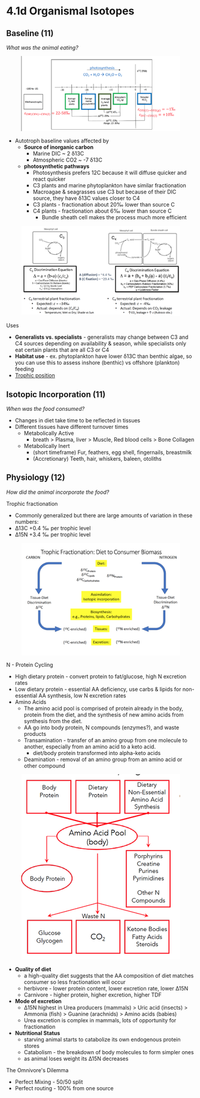 # 4.1d Organismal Isotopes

## Baseline (11)

_What was the animal eating?_&#x20;

<figure><img src="../../.gitbook/assets/Screen Shot 2023-05-12 at 9.21.19 AM.png" alt=""><figcaption></figcaption></figure>

* Autotroph baseline values affected by&#x20;
  * **Source of inorganic carbon**&#x20;
    * Marine DIC \~ 2 δ13C&#x20;
    * Atmospheric CO2 \~ -7 δ13C&#x20;
  * **photosynthetic pathways**&#x20;
    * Photosynthesis prefers 12C because it will diffuse quicker and react quicker&#x20;
    * C3 plants and marine phytoplankton have similar fractionation&#x20;
    * Macroagae & seagrasses use C3 but because of their DIC source, they have δ13C values closer to C4&#x20;
    * C3 plants - fractionation about 20‰  lower than source C
    * C4 plants - fractionation about 6‰ lower than source C &#x20;
      * Bundle sheath cell makes the process much more efficient&#x20;

<figure><img src="../../.gitbook/assets/Screen Shot 2023-05-12 at 10.07.19 AM.png" alt=""><figcaption></figcaption></figure>

Uses&#x20;

* **Generalists vs. specialists** - generalists may change between C3 and C4 sources depending on availability & season, while specialists only eat certain plants that are all C3 or C4&#x20;
* **Habitat use** - ex. phytoplankton have lower δ13C than benthic algae, so you can use this to assess inshore (benthic) vs offshore (plankton) feeding&#x20;
* [Trophic position ](../csia/n-trophic-vs.-source.md)

## Isotopic Incorporation (11)

_When was the food consumed?_&#x20;

* Changes in diet take time to be reflected in tissues
* Different tissues have different turnover times&#x20;
  * Metabolically Active
    * breath > Plasma, liver > Muscle, Red blood cells > Bone Collagen&#x20;
  * Metabolically Inert
    * (short timeframe) Fur, feathers, egg shell, fingernails, breastmilk&#x20;
    * (Accretionary) Teeth, hair, whiskers, baleen, otoliths&#x20;

## Physiology  (12)

_How did the animal incorporate the food?_&#x20;

Trophic fractionation&#x20;

* Commonly generalized but there are large amounts of variation in these numbers:&#x20;
* ∆13C +0.4 ‰ per trophic level&#x20;
* ∆15N +3.4 ‰ per trophic level   &#x20;

<figure><img src="../../.gitbook/assets/Screen Shot 2023-05-12 at 10.30.56 AM.png" alt=""><figcaption></figcaption></figure>

N - Protein Cycling&#x20;

* High dietary protein - convert protein to fat/glucose, high N excretion rates
* Low dietary protein - essential AA deficiency, use carbs & lipids for non-essential AA synthesis, low N excretion rates&#x20;
* Amino Acids&#x20;
  * The amino acid pool is comprised of protein already in the body, protein from the diet, and the synthesis of new amino acids from synthesis from the diet.&#x20;
  * AA go into body protein, N compounds (enzymes?), and waste products
  * Transamination - transfer of an amino group from one molecule to another, especially from an amino acid to a keto acid.&#x20;
    * diet/body protein transformed into alpha-keto acids&#x20;
  * Deamination - removal of an amino group from an amino acid or other compound



<figure><img src="../../.gitbook/assets/Screen Shot 2023-05-12 at 10.32.44 AM.png" alt=""><figcaption></figcaption></figure>

* **Quality of diet**&#x20;
  * &#x20;a high-quality diet suggests that the AA composition of diet matches consumer so  less fractionation will occur&#x20;
  * herbivore - lower protein content, lower excretion rate, lower ∆15N
  * Carnivore - higher protein, higher excretion, higher TDF&#x20;
* **Mode of excretion**&#x20;
  * ∆15N highest in Urea producers (mammals) > Uric acid (insects) > Ammonia (fish) > Guanine (arachnids) > Amino acids (babies)
  * Urea excretion is complex in mammals, lots of opportunity for fractionation&#x20;
* **Nutritional Status**&#x20;
  * starving animal starts to catabolize its own endogenous protein stores&#x20;
  * Catabolism - the breakdown of body molecules to form simpler ones&#x20;
  * as animal loses weight its ∆15N decreases

The Omnivore's Dilemma&#x20;

* Perfect Mixing - 50/50 split&#x20;
* Perfect routing - 100% from one source&#x20;

